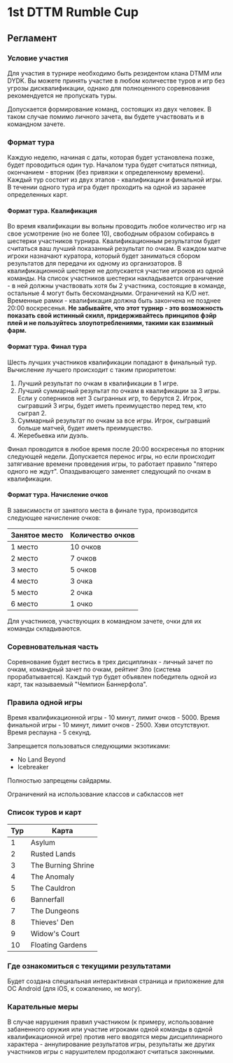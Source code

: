 # 1st DTTM Rumble Cup

## Регламент

### Условие участия
Для участия в турнире необходимо быть резидентом клана DTMM или DYDK. Вы можете принять участие в любом количестве туров и игр без угрозы дисквалификации, однако для полноценного соревнования рекомендуется не пропускать туры.

Допускается формирование команд, состоящих из двух человек. В таком случае помимо личного зачета, вы будете участвовать и в командном зачете.

### Формат тура
Каждую неделю, начиная с даты, которая будет установлена позже, будет проводиться один тур. Началом тура будет считаться пятница, окончанием - вторник (без привязки к определенному времени). Каждый тур состоит из двух этапов - квалификации и финальной игры. В течении одного тура игра будет проходить на одной из заранее определенных карт.

#### Формат тура. Квалификация
Во время квалификации вы вольны проводить любое количество игр на свое усмотрение (но не более 10), свободным образом собираясь в шестерки участников турнира. Квалификационным результатом будет считаться ваш лучший показанный результат по очкам. В каждом матче игроки назначают куратора, который будет заниматься сбором результатов для передачи их одному из организаторов. В квалификационной шестерке не допускается участие игроков из одной команды. На список участников шестерки накладывается ограничение - в ней должны участвовать хотя бы 2 участника, состоящие в команде, остальные 4 могут быть бескомандными. Ограничений на K/D нет. Временные рамки - квалификация должна быть закончена не позднее 20:00 воскресенья. **Не забывайте, что этот турнир - это возможность показать свой истинный скилл, придерживайтесь принципов фэйр плей и не пользуйтесь злоупотреблениями, такими как взаимный фарм.**

#### Формат тура. Финал тура
Шесть лучших участников квалификации попадают в финальный тур. Вычисление лучшего происходит с таким приоритетом:
1. Лучший результат по очкам в квалификации в 1 игре.
2. Лучший суммарный результат по очкам в квалификации за 3 игры. Если у соперников нет 3 сыгранных игр, то берутся 2. Игрок, сыгравший 3 игры, будет иметь преимущество перед тем, кто сыграл 2.
3. Суммарный результат по очкам за все игры. Игрок, сыгравший больше матчей, будет иметь преимущество.
4. Жеребьевка или дуэль.

Финал проводится в любое время после 20:00 воскресенья по вторник следующей недели. Допускается перенос игры, но если происходит затягивание времени проведения игры, то работает правило "пятеро одного не ждут". Опаздывающего заменяет следующий по очкам в квалификации.

#### Формат тура. Начисление очков
В зависимости от занятого места в финале тура, производится следующее начисление очков:

| Занятое место | Количество очков |
|---------------|------------------|
| 1 место       | 10 очков         |
| 2 место       | 7 очков          |
| 3 место       | 5 очков          |
| 4 место       | 3 очка           |
| 5 место       | 2 очка           |
| 6 место       | 1 очко           |

Для участников, участвующих в командном зачете, очки для их команды складываются.

### Соревновательная часть
Соревнование будет вестись в трех дисциплинах - личный зачет по очкам, командный зачет по очкам, рейтинг Эло (система прорабатывается). Каждый тур будет объявлен победитель одной из карт, так называемый "Чемпион Баннерфола".

### Правила одной игры
Время квалификационной игры - 10 минут, лимит очков - 5000. Время финальной игры - 10 минут, лимит очков - 2500. Хэви отсутствуют. Время респауна - 5 секунд.

Запрещается пользоваться следующими экзотиками:
* No Land Beyond
* Icebreaker

Полностью запрещены сайдармы.

Ограничений на использование классов и сабклассов нет

### Список туров и карт

| Тур | Карта              |
|-----|--------------------|
|  1  | Asylum             |
|  2  | Rusted Lands       |
|  3  | The Burning Shrine |
|  4  | The Anomaly        |
|  5  | The Cauldron       |
|  6  | Bannerfall         |
|  7  | The Dungeons       |
|  8  | Thieves' Den       |
|  9  | Widow's Court      |
|  10 | Floating Gardens   |

### Где ознакомиться с текущими результатами
Будет создана специальная интерактивная страница и приложение для OC Android (для iOS, к сожалению, не могу).

### Карательные меры
В случае нарушения правил участником (к примеру, использование забаненного оружия или участие игроками одной команды в одной квалификационной игре) против него вводятся меры дисциплинарного характера - аннулирование результатов игры, результаты же других участников игры с нарушителем продолжают считаться законными.
